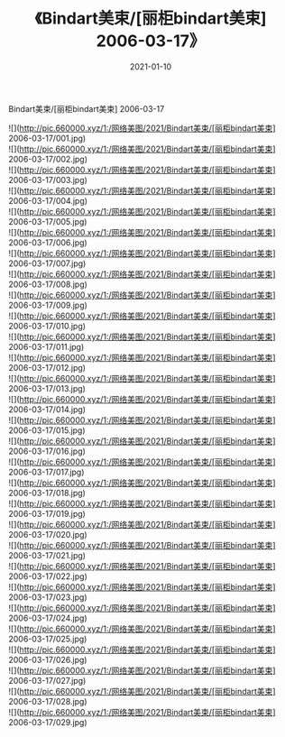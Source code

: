 ﻿---
layout: post
title:  《Bindart美束/[丽柜bindart美束] 2006-03-17》
date:   2021-01-10
img: http://pic.660000.xyz/1:/网络美图/2021/Bindart美束/[丽柜bindart美束] 2006-03-17/000.jpg
categories: [美女, 清纯, 唯美]
---

Bindart美束/[丽柜bindart美束] 2006-03-17

 ![](http://pic.660000.xyz/1:/网络美图/2021/Bindart美束/[丽柜bindart美束] 2006-03-17/001.jpg) <br>![](http://pic.660000.xyz/1:/网络美图/2021/Bindart美束/[丽柜bindart美束] 2006-03-17/002.jpg) <br>![](http://pic.660000.xyz/1:/网络美图/2021/Bindart美束/[丽柜bindart美束] 2006-03-17/003.jpg) <br>![](http://pic.660000.xyz/1:/网络美图/2021/Bindart美束/[丽柜bindart美束] 2006-03-17/004.jpg) <br>![](http://pic.660000.xyz/1:/网络美图/2021/Bindart美束/[丽柜bindart美束] 2006-03-17/005.jpg) <br>![](http://pic.660000.xyz/1:/网络美图/2021/Bindart美束/[丽柜bindart美束] 2006-03-17/006.jpg) <br>![](http://pic.660000.xyz/1:/网络美图/2021/Bindart美束/[丽柜bindart美束] 2006-03-17/007.jpg) <br>![](http://pic.660000.xyz/1:/网络美图/2021/Bindart美束/[丽柜bindart美束] 2006-03-17/008.jpg) <br>![](http://pic.660000.xyz/1:/网络美图/2021/Bindart美束/[丽柜bindart美束] 2006-03-17/009.jpg) <br>![](http://pic.660000.xyz/1:/网络美图/2021/Bindart美束/[丽柜bindart美束] 2006-03-17/010.jpg) <br>![](http://pic.660000.xyz/1:/网络美图/2021/Bindart美束/[丽柜bindart美束] 2006-03-17/011.jpg) <br>![](http://pic.660000.xyz/1:/网络美图/2021/Bindart美束/[丽柜bindart美束] 2006-03-17/012.jpg) <br>![](http://pic.660000.xyz/1:/网络美图/2021/Bindart美束/[丽柜bindart美束] 2006-03-17/013.jpg) <br>![](http://pic.660000.xyz/1:/网络美图/2021/Bindart美束/[丽柜bindart美束] 2006-03-17/014.jpg) <br>![](http://pic.660000.xyz/1:/网络美图/2021/Bindart美束/[丽柜bindart美束] 2006-03-17/015.jpg) <br>![](http://pic.660000.xyz/1:/网络美图/2021/Bindart美束/[丽柜bindart美束] 2006-03-17/016.jpg) <br>![](http://pic.660000.xyz/1:/网络美图/2021/Bindart美束/[丽柜bindart美束] 2006-03-17/017.jpg) <br>![](http://pic.660000.xyz/1:/网络美图/2021/Bindart美束/[丽柜bindart美束] 2006-03-17/018.jpg) <br>![](http://pic.660000.xyz/1:/网络美图/2021/Bindart美束/[丽柜bindart美束] 2006-03-17/019.jpg) <br>![](http://pic.660000.xyz/1:/网络美图/2021/Bindart美束/[丽柜bindart美束] 2006-03-17/020.jpg) <br>![](http://pic.660000.xyz/1:/网络美图/2021/Bindart美束/[丽柜bindart美束] 2006-03-17/021.jpg) <br>![](http://pic.660000.xyz/1:/网络美图/2021/Bindart美束/[丽柜bindart美束] 2006-03-17/022.jpg) <br>![](http://pic.660000.xyz/1:/网络美图/2021/Bindart美束/[丽柜bindart美束] 2006-03-17/023.jpg) <br>![](http://pic.660000.xyz/1:/网络美图/2021/Bindart美束/[丽柜bindart美束] 2006-03-17/024.jpg) <br>![](http://pic.660000.xyz/1:/网络美图/2021/Bindart美束/[丽柜bindart美束] 2006-03-17/025.jpg) <br>![](http://pic.660000.xyz/1:/网络美图/2021/Bindart美束/[丽柜bindart美束] 2006-03-17/026.jpg) <br>![](http://pic.660000.xyz/1:/网络美图/2021/Bindart美束/[丽柜bindart美束] 2006-03-17/027.jpg) <br>![](http://pic.660000.xyz/1:/网络美图/2021/Bindart美束/[丽柜bindart美束] 2006-03-17/028.jpg) <br>![](http://pic.660000.xyz/1:/网络美图/2021/Bindart美束/[丽柜bindart美束] 2006-03-17/029.jpg) <br>